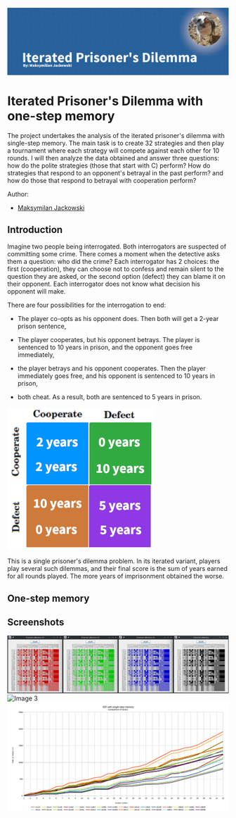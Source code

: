 
![Image Banner](baner.gif)
# Iterated Prisoner's Dilemma with one-step memory

The project undertakes the analysis of the iterated prisoner's dilemma with single-step memory. The main task is to create 32 strategies and then play a tournament where each strategy will compete against each other for 10 rounds. I will then analyze the data obtained and answer three questions: how do the polite strategies (those that start with C) perform? How do strategies that respond to an opponent's betrayal in the past perform? and how do those that respond to betrayal with cooperation perform?

Author:
- [Maksymilan Jackowski](https://github.com/makjac)

## Introduction

Imagine two people being interrogated. Both interrogators are suspected of committing some crime. There comes a moment when the detective asks them a question: who did the crime? Each interrogator has 2 choices: the first (cooperation), they can choose not to confess and remain silent to the question they are asked, or the second option (defect) they can blame it on their opponent. Each interrogator does not know what decision his opponent will make.

There are four possibilities for the interrogation to end:

- The player co-opts as his opponent does. Then both will get a 2-year prison sentence,

- The player cooperates, but his opponent betrays. The player is sentenced to 10 years in prison, and the opponent goes free immediately,

- the player betrays and his opponent cooperates. Then the player immediately goes free, and his opponent is sentenced to 10 years in prison,

- both cheat. As a result, both are sentenced to 5 years in prison.

![Image 1](img1.png)

This is a single prisoner's dilemma problem. In its iterated variant, players play several such dilemmas, and their final score is the sum of years earned for all rounds played. The more years of imprisonment obtained the worse.




## One-step memory
## Screenshots
![Image 2](HitMapColors.png)
![Image 3](generationfrom0to100.gif)
![Image 4](IPD.svg)